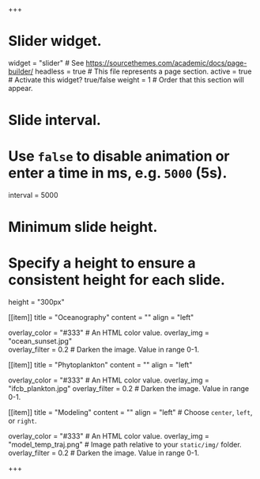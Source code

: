 +++
# Slider widget.
widget = "slider"  # See https://sourcethemes.com/academic/docs/page-builder/
headless = true  # This file represents a page section.
active = true  # Activate this widget? true/false
weight = 1  # Order that this section will appear.


# Slide interval.
# Use `false` to disable animation or enter a time in ms, e.g. `5000` (5s).
interval = 5000

# Minimum slide height.
# Specify a height to ensure a consistent height for each slide.
height = "300px"

[[item]]
  title = "Oceanography"
  content = ""
  align = "left"

  overlay_color = "#333"  # An HTML color value.
  overlay_img = "ocean_sunset.jpg"  
  overlay_filter = 0.2  # Darken the image. Value in range 0-1.


[[item]]
  title = "Phytoplankton"
  content = ""
  align = "left"

  overlay_color = "#333"  # An HTML color value.
  overlay_img = "ifcb_plankton.jpg"
  overlay_filter = 0.2  # Darken the image. Value in range 0-1.

[[item]]
  title = "Modeling"
  content = ""
  align = "left"  # Choose `center`, `left`, or `right`.
  
  overlay_color = "#333"  # An HTML color value.
  overlay_img = "model_temp_traj.png"  # Image path relative to your `static/img/` folder.
  overlay_filter = 0.2  # Darken the image. Value in range 0-1.

+++
